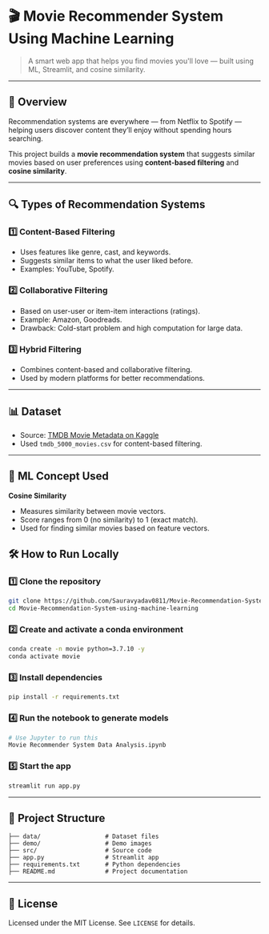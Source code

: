 
# 🎬 Movie Recommender System Using Machine Learning

> A smart web app that helps you find movies you'll love — built using ML, Streamlit, and cosine similarity.

---

## 🚀 Overview

Recommendation systems are everywhere — from Netflix to Spotify — helping users discover content they’ll enjoy without spending hours searching.

This project builds a **movie recommendation system** that suggests similar movies based on user preferences using **content-based filtering** and **cosine similarity**.

---

## 🔍 Types of Recommendation Systems

### 1️⃣ Content-Based Filtering

* Uses features like genre, cast, and keywords.
* Suggests similar items to what the user liked before.
* Examples: YouTube, Spotify.

### 2️⃣ Collaborative Filtering

* Based on user-user or item-item interactions (ratings).
* Example: Amazon, Goodreads.
* Drawback: Cold-start problem and high computation for large data.

### 3️⃣ Hybrid Filtering

* Combines content-based and collaborative filtering.
* Used by modern platforms for better recommendations.

---

## 📊 Dataset

* Source: [TMDB Movie Metadata on Kaggle](https://www.kaggle.com/tmdb/tmdb-movie-metadata?select=tmdb_5000_movies.csv)
* Used `tmdb_5000_movies.csv` for content-based filtering.

---

## 🧠 ML Concept Used

**Cosine Similarity**

* Measures similarity between movie vectors.
* Score ranges from 0 (no similarity) to 1 (exact match).
* Used for finding similar movies based on feature vectors.




## 🛠️ How to Run Locally

### 1️⃣ Clone the repository

```bash
git clone https://github.com/Sauravyadav0811/Movie-Recommendation-System-using-machine-learning.git
cd Movie-Recommendation-System-using-machine-learning
```

### 2️⃣ Create and activate a conda environment

```bash
conda create -n movie python=3.7.10 -y
conda activate movie
```

### 3️⃣ Install dependencies

```bash
pip install -r requirements.txt
```

### 4️⃣ Run the notebook to generate models

```bash
# Use Jupyter to run this
Movie Recommender System Data Analysis.ipynb
```

### 5️⃣ Start the app

```bash
streamlit run app.py
```

---

## 📂 Project Structure

```
├── data/                  # Dataset files
├── demo/                  # Demo images
├── src/                   # Source code
├── app.py                 # Streamlit app
├── requirements.txt       # Python dependencies
├── README.md              # Project documentation
```

---

## 📘 License

Licensed under the MIT License. See `LICENSE` for details.



